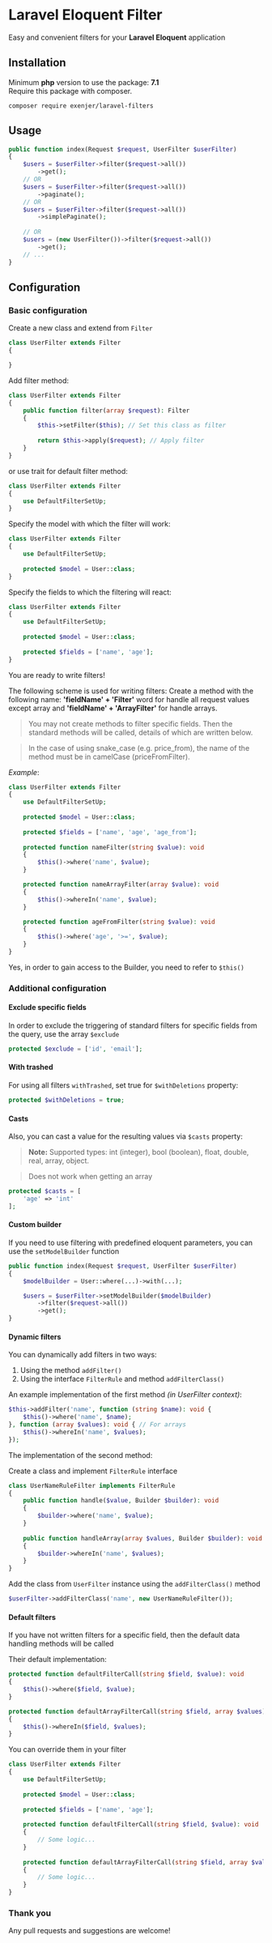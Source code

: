 # Laravel Eloquent Filter
Easy and convenient filters for your **Laravel Eloquent** application
## Installation
Minimum **php** version to use the package: **7.1**\
Require this package with composer.

```
composer require exenjer/laravel-filters
```
## Usage
```php
public function index(Request $request, UserFilter $userFilter)
{
    $users = $userFilter->filter($request->all())
        ->get();
    // OR
    $users = $userFilter->filter($request->all())
        ->paginate();
    // OR
    $users = $userFilter->filter($request->all())
        ->simplePaginate();
        
    // OR
    $users = (new UserFilter())->filter($request->all())
        ->get();
    // ...
}
```

## Configuration
### Basic configuration
Create a new class and extend from `Filter`
```php
class UserFilter extends Filter
{

}
```

Add filter method:
```php
class UserFilter extends Filter
{
    public function filter(array $request): Filter
    {
        $this->setFilter($this); // Set this class as filter
    
        return $this->apply($request); // Apply filter
    }
}
```
or use trait for default filter method:
```php
class UserFilter extends Filter
{
    use DefaultFilterSetUp;
}
```
Specify the model with which the filter will work:
```php
class UserFilter extends Filter
{
    use DefaultFilterSetUp;
    
    protected $model = User::class;
}
```
Specify the fields to which the filtering will react:
```php
class UserFilter extends Filter
{
    use DefaultFilterSetUp;
    
    protected $model = User::class;
    
    protected $fields = ['name', 'age'];
}
```
You are ready to write filters!

The following scheme is used for writing filters: Create a method with the following name: **'fieldName' + 'Filter'** word for handle all request 
values except array and **'fieldName' + 'ArrayFilter'** for handle arrays.
>You may not create methods to filter specific fields. Then the standard methods will be called, details of which are written below.

>In the case of using snake_case (e.g. price_from), the name of the method must be in camelCase (priceFromFilter).

*Example*:
```php
class UserFilter extends Filter
{
    use DefaultFilterSetUp;
    
    protected $model = User::class;
    
    protected $fields = ['name', 'age', 'age_from'];
    
    protected function nameFilter(string $value): void
    {
        $this()->where('name', $value);
    }

    protected function nameArrayFilter(array $value): void
    {
        $this()->whereIn('name', $value);
    }

    protected function ageFromFilter(string $value): void 
    {
        $this()->where('age', '>=', $value);
    }
}
```
Yes, in order to gain access to the Builder, you need to refer to `$this()`
### Additional configuration
#### Exclude specific fields
In order to exclude the triggering of standard filters for specific fields from the query, use the array `$exclude`
```php
protected $exclude = ['id', 'email'];
```

#### With trashed
For using all filters `withTrashed`, set true for `$withDeletions` property:
```php
protected $withDeletions = true;
```
#### Casts
Also, you can cast a value for the resulting values via `$casts` property:

> **Note:** Supported types: int (integer), bool (boolean), float, double, real, array, object.

> Does not work when getting an array
```php
protected $casts = [
    'age' => 'int'
];
```
#### Custom builder
If you need to use filtering with predefined eloquent parameters, you can use the `setModelBuilder` function
```php
public function index(Request $request, UserFilter $userFilter)
{
    $modelBuilder = User::where(...)->with(...);

    $users = $userFilter->setModelBuilder($modelBuilder)
        ->filter($request->all())
        ->get();
}
```
#### Dynamic filters
You can dynamically add filters in two ways:
1. Using the method `addFilter()`
2. Using the interface `FilterRule` and method `addFilterClass()`

An example implementation of the first method *(in UserFilter context)*:
```php
$this->addFilter('name', function (string $name): void {
    $this()->where('name', $name);
}, function (array $values): void { // For arrays
    $this()->whereIn('name', $values);
});
```
The implementation of the second method:

Create a class and implement `FilterRule` interface
```php
class UserNameRuleFilter implements FilterRule
{
    public function handle($value, Builder $builder): void
    {
        $builder->where('name', $value);
    }
 
    public function handleArray(array $values, Builder $builder): void
    {
        $builder->whereIn('name', $values);
    }
}
```
Add the class from `UserFilter` instance using the `addFilterClass()` method
```php
$userFilter->addFilterClass('name', new UserNameRuleFilter());
```
#### Default filters
If you have not written filters for a specific field, then the default data handling methods will be called

Their default implementation:
```php
protected function defaultFilterCall(string $field, $value): void
{
    $this()->where($field, $value);
}

protected function defaultArrayFilterCall(string $field, array $values): void
{
    $this()->whereIn($field, $values);
}
```
You can override them in your filter
```php
class UserFilter extends Filter
{
    use DefaultFilterSetUp;
    
    protected $model = User::class;
    
    protected $fields = ['name', 'age'];
    
    protected function defaultFilterCall(string $field, $value): void
    {
        // Some logic...
    }
    
    protected function defaultArrayFilterCall(string $field, array $values): void
    {
        // Some logic...
    }
}
```

### Thank you
Any pull requests and suggestions are welcome!
